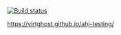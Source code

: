 [![Build status](https://ci.appveyor.com/api/projects/status/bw0kgslfjqtg5i83?svg=true)](https://ci.appveyor.com/project/VirtGhost/ahj-testing)

https://virtghost.github.io/ahj-testing/